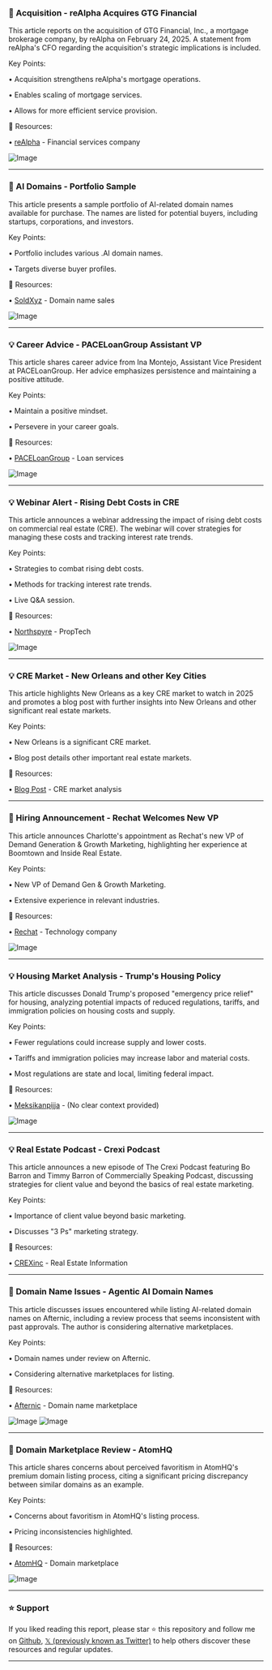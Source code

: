 ### 🤖 Acquisition - reAlpha Acquires GTG Financial

This article reports on the acquisition of GTG Financial, Inc., a mortgage brokerage company, by reAlpha on February 24, 2025.  A statement from reAlpha's CFO regarding the acquisition's strategic implications is included.


Key Points:

• Acquisition strengthens reAlpha's mortgage operations.


• Enables scaling of mortgage services.


• Allows for more efficient service provision.



🔗 Resources:

• [reAlpha](https://x.com/reAlpha) - Financial services company


![Image](https://pbs.twimg.com/media/Gk3J5g1XoAA1ZOX?format=jpg&name=small)


---

### 🚀 AI Domains - Portfolio Sample

This article presents a sample portfolio of AI-related domain names available for purchase.  The names are listed for potential buyers, including startups, corporations, and investors.


Key Points:

• Portfolio includes various .AI domain names.


• Targets diverse buyer profiles.



🔗 Resources:

• [SoldXyz](https://x.com/SoldXyz) - Domain name sales


![Image](https://pbs.twimg.com/media/Gkw2T5RWUAA4CEo?format=jpg&name=small)


---

### 💡 Career Advice -  PACELoanGroup Assistant VP

This article shares career advice from Ina Montejo, Assistant Vice President at PACELoanGroup.  Her advice emphasizes persistence and maintaining a positive attitude.


Key Points:

• Maintain a positive mindset.


• Persevere in your career goals.



🔗 Resources:

• [PACELoanGroup](https://x.com/PACELoanGroup) - Loan services


![Image](https://pbs.twimg.com/media/GjdLv-pXoAAUOka.jpg)


---

### 💡 Webinar Alert - Rising Debt Costs in CRE

This article announces a webinar addressing the impact of rising debt costs on commercial real estate (CRE).  The webinar will cover strategies for managing these costs and tracking interest rate trends.


Key Points:

• Strategies to combat rising debt costs.


• Methods for tracking interest rate trends.


• Live Q&A session.



🔗 Resources:

• [Northspyre](https://x.com/Northspyre) - PropTech


![Image](https://pbs.twimg.com/media/GjcQzYMW8AAGFmb?format=jpg&name=small)


---

### 💡 CRE Market - New Orleans and other Key Cities

This article highlights New Orleans as a key CRE market to watch in 2025 and promotes a blog post with further insights into New Orleans and other significant real estate markets.


Key Points:

• New Orleans is a significant CRE market.


• Blog post details other important real estate markets.



🔗 Resources:

• [Blog Post](https://t.co/nh3SP0TSpB) - CRE market analysis


---

### 🤖 Hiring Announcement - Rechat Welcomes New VP

This article announces Charlotte's appointment as Rechat's new VP of Demand Generation & Growth Marketing, highlighting her experience at Boomtown and Inside Real Estate.


Key Points:

• New VP of Demand Gen & Growth Marketing.


• Extensive experience in relevant industries.



🔗 Resources:

• [Rechat](https://x.com/rechathq) - Technology company


![Image](https://pbs.twimg.com/media/GjNmVLRWAAAGumC?format=jpg&name=small)


---

### 💡 Housing Market Analysis - Trump's Housing Policy

This article discusses Donald Trump's proposed "emergency price relief" for housing, analyzing potential impacts of reduced regulations, tariffs, and immigration policies on housing costs and supply.


Key Points:

• Fewer regulations could increase supply and lower costs.


• Tariffs and immigration policies may increase labor and material costs.


• Most regulations are state and local, limiting federal impact.



🔗 Resources:

• [Meksikanpijja](https://x.com/meksikanpijja) -  (No clear context provided)


![Image](https://pbs.twimg.com/media/Gh705SebsAACtaN?format=jpg&name=small)


---

### 💡 Real Estate Podcast - Crexi Podcast

This article announces a new episode of The Crexi Podcast featuring Bo Barron and Timmy Barron of Commercially Speaking Podcast, discussing strategies for client value and beyond the basics of real estate marketing.


Key Points:

•  Importance of client value beyond basic marketing.


• Discusses "3 Ps" marketing strategy.



🔗 Resources:

• [CREXinc](https://x.com/CREXinc) - Real Estate Information


---

### 🚀 Domain Name Issues -  Agentic AI Domain Names

This article discusses issues encountered while listing AI-related domain names on Afternic, including a review process that seems inconsistent with past approvals.  The author is considering alternative marketplaces.


Key Points:

• Domain names under review on Afternic.


• Considering alternative marketplaces for listing.



🔗 Resources:

• [Afternic](https://x.com/afternic) - Domain name marketplace


![Image](https://pbs.twimg.com/media/GhyQUoBXUAAzj-H?format=jpg&name=medium)
![Image](https://pbs.twimg.com/media/GhyQUoDWsAAmdvZ?format=jpg&name=large)


---

### 🚀 Domain Marketplace Review - AtomHQ

This article shares concerns about perceived favoritism in AtomHQ's premium domain listing process, citing a significant pricing discrepancy between similar domains as an example.


Key Points:

• Concerns about favoritism in AtomHQ's listing process.


• Pricing inconsistencies highlighted.



🔗 Resources:

• [AtomHQ](https://x.com/atomHQ) - Domain marketplace


![Image](https://pbs.twimg.com/media/Gh3yyajWwAEK7Be?format=jpg&name=small)


---

### ⭐️ Support

If you liked reading this report, please star ⭐️ this repository and follow me on [Github](https://github.com/Drix10), [𝕏 (previously known as Twitter)](https://x.com/DRIX_10_) to help others discover these resources and regular updates.

---